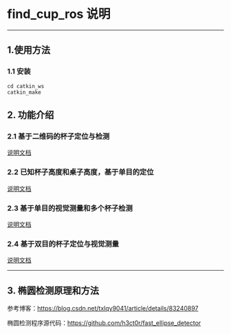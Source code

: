 # find_cup_ros 说明
---
## 1.使用方法

### 1.1 安装
```
cd catkin_ws
catkin_make
```

## 2. 功能介绍

### 2.1 基于二维码的杯子定位与检测
[说明文档](doc/cup_find_apriltag.md)

### 2.2 已知杯子高度和桌子高度，基于单目的定位
[说明文档](doc/cup_find_general.md)

### 2.3 基于单目的视觉测量和多个杯子检测
[说明文档](doc/cup_find_measure.md)

### 2.4 基于双目的杯子定位与视觉测量
[说明文档](doc/cup_find_stero.md)

---
## 3. 椭圆检测原理和方法

参考博客：https://blog.csdn.net/txlqy9041/article/details/83240897

椭圆检测程序源代码：https://github.com/h3ct0r/fast_ellipse_detector